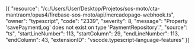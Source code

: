 [{
	"resource": "/c:/Users/User/Desktop/Projetos/sos-moto/cta-mantraom/opus4/firebase-sos-moto/api/mercadopago-webhook.ts",
	"owner": "typescript",
	"code": "2339",
	"severity": 8,
	"message": "Property 'savePaymentLog' does not exist on type 'PaymentRepository'.",
	"source": "ts",
	"startLineNumber": 113,
	"startColumn": 29,
	"endLineNumber": 113,
	"endColumn": 43,
	"extensionID": "vscode.typescript-language-features"
}]